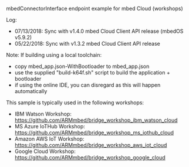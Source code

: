 mbedConnectorInterface endpoint example for mbed Cloud (workshops)

Log:
- 07/13/2018: Sync with v1.4.0 mbed Cloud Client API release (mbedOS v5.9.2)
- 05/22/2018: Sync with v1.3.2 mbed Cloud Client API release

Note: If building using a local toolchain:
- copy mbed_app.json-WithBootloader to mbed_app.json
- use the supplied "build-k64f.sh" script to build the application + bootloader
- if using the online IDE, you can disregard as this will happen automatically

This sample is typically used in the following workshops: 
- IBM Watson Workshop: https://github.com/ARMmbed/bridge_workshop_ibm_watson_cloud
- MS Azure IoTHub Workshop: https://github.com/ARMmbed/bridge_workshop_ms_iothub_cloud
- Amazon AWS IoT Workshop: https://github.com/ARMmbed/bridge_workshop_aws_iot_cloud
- Google Cloud Workshop: https://github.com/ARMmbed/bridge_workshop_google_cloud
